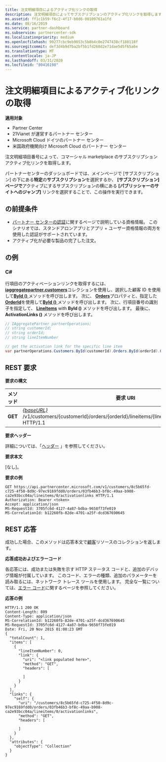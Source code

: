```yaml
---
title: 注文明細項目によるアクティブ化リンクの取得
description: 注文明細項目によってサブスクリプションのアクティブ化リンクを取得します。
ms.assetid: ff1c1b59-f6c2-4f17-b0d6-00109761a1fd
ms.date: 08/16/2019
ms.service: partner-dashboard
ms.subservice: partnercenter-sdk
ms.localizationpriority: medium
ms.openlocfilehash: 99277cbc9eb9053c5b8b4c0e2747438cf188118f
ms.sourcegitcommit: def3d4b9d7ba2bf5b1fd268d2e71dae5d5f65a6e
ms.translationtype: MT
ms.contentlocale: ja-JP
ms.lasthandoff: 03/31/2020
ms.locfileid: "80416198"
---
```

# <a name="get-activation-link-by-order-line-item"></a>注文明細項目によるアクティブ化リンクの取得

**適用対象**

- Partner Center
- 21Vianet が運営するパートナー センター
- Microsoft Cloud ドイツのパートナー センター
- 米国政府機関向け Microsoft Cloud のパートナー センター

注文明細項目番号によって、コマーシャル marketplace のサブスクリプションアクティブ化リンクを取得します。

パートナーセンターのダッシュボードでは、メインページで [サブスクリプション] の下にある**特定**の**サブスクリプション**を選択するか、 **[サブスクリプション] ページで**アクティブにするサブスクリプションの横にある **[パブリッシャーのサイトへのジャンプ]** リンクを選択することで、この操作を実行できます。

## <a name="span-idprerequisitesspan-idprerequisitesspan-idprerequisitesprerequisites"></a><span id="Prerequisites"/><span id="prerequisites"/><span id="PREREQUISITES"/>の前提条件

- [パートナー センターの認証](partner-center-authentication.md)に関するページで説明している資格情報。 このシナリオでは、スタンドアロンアプリとアプリ + ユーザー資格情報の両方を使用した認証がサポートされています。
- アクティブ化が必要な製品の完了した注文。

## <a name="span-idexamplesspan-idexamplesspan-idexamplesexamples"></a><span id="Examples"/><span id="examples"><span id="EXAMPLES"/>の例

### <a name="c"></a>C#

行項目のアクティベーションリンクを取得するには、 [**iaggregatepartner.customers**](https://docs.microsoft.com/dotnet/api/microsoft.store.partnercenter.ipartner.customers)コレクションを使用し、選択した顧客 ID を使用して[**ById ()** ](https://docs.microsoft.com/dotnet/api/microsoft.store.partnercenter.customers.icustomercollection.byid)メソッドを呼び出します。 次に、 [**Orders**](https://docs.microsoft.com/dotnet/api/microsoft.store.partnercenter.customers.icustomer.orders)プロパティと、指定した[**OrderId**](https://docs.microsoft.com/dotnet/api/microsoft.store.partnercenter.models.orders.order.id)を使用して[**ById ()** ](https://docs.microsoft.com/dotnet/api/microsoft.store.partnercenter.orders.iordercollection.byid)メソッドを呼び出します。 次に、行項目番号の識別子を指定して、 [**LineItems**](https://docs.microsoft.com/dotnet/api/microsoft.store.partnercenter.orders.iordercollection.get) with **ById ()** メソッドを呼び出します。  最後に、 **ActivationLinks ()** メソッドを呼び出します。

```csharp
// IAggregatePartner partnerOperations;
// string customerId;
// string orderId;
// string lineItemNumber

// get the activation link for the specific line item 
var partnerOperations.Customers.ById(customerId).Orders.ById(orderId).OrderLineItems.ById(lineItemNumber).ActivationLinks();
```

## <a name="span-idrest_requestspan-idrest_requestspan-idrest_requestrest-request"></a><span id="REST_Request"/><span id="rest_request"/><span id="REST_REQUEST"/>REST 要求

**要求の構文**

| メソッド  | 要求 URI                                                                                                                               |
|---------|-------------------------------------------------------------------------------------------------------------------------------------------|
| **GET** | [ *{baseURL}* ](partner-center-rest-urls.md)/v1/customers/{customerId}/orders/{orderId}/lineitems/{lineItemNumber}/activationlinks HTTP/1.1 |

**要求ヘッダー**

詳細については、「[ヘッダー](headers.md) 」を参照してください。

**要求本文**

[なし]。

**要求の例**

```http
GET https://api.partnercenter.microsoft.com/v1/customers/8c5b65fd-c725-4f50-8d9c-97ec9169fdd0/orders/03fb46b3-bf8c-49aa-b908-ca2e93bcc04a/lineitems/0/activationlinks HTTP/1.1
Authorization: Bearer <token>
Accept: application/json
MS-RequestId: 3705fc6d-4127-4a87-bdba-9658f73fe019
MS-CorrelationId: b12260fb-82de-4701-a25f-dcd367690645
```

## <a name="span-idrest_responsespan-idrest_responsespan-idrest_responserest-response"></a><span id="REST_Response"/><span id="rest_response"/><span id="REST_RESPONSE"/>REST 応答

成功した場合、このメソッドは応答本文で[顧客](customer-resources.md#customer)リソースのコレクションを返します。

**応答成功およびエラーコード**

各応答には、成功または失敗を示す HTTP ステータス コードと、追加のデバッグ情報が付属しています。 このコード、エラーの種類、追加のパラメーターを読み取るには、ネットワーク トレース ツールを使用します。 完全な一覧については、[エラー コード](error-codes.md)に関するページを参照してください。

**応答の例**

```http
HTTP/1.1 200 OK
Content-Length: 809
Content-Type: application/json
MS-CorrelationId: b12260fb-82de-4701-a25f-dcd367690645
MS-RequestId: 3705fc6d-4127-4a87-bdba-9658f73fe019
Date: Fri, 20 Nov 2015 01:08:23 GMT
{
  "totalCount": 1,
  "items": [
    {
      "lineItemNumber": 0,
      "link": {
        "uri": "<link populated here>",
        "method": "GET",
        "headers": [
          
        ]
      }
    }
  ],
  "links": {
    "self": {
      "uri": "/customers/8c5b65fd-c725-4f50-8d9c-97ec9169fdd0/orders/03fb46b3-bf8c-49aa-b908-ca2e93bcc04a/lineitems/0/activationlinks",
      "method": "GET",
      "headers": [
        
      ]
    }
  },
  "attributes": {
    "objectType": "Collection"
  }
}
```
